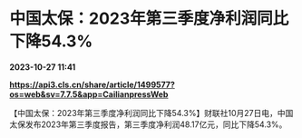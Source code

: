 # 中国太保：2023年第三季度净利润同比下降54.3%

**2023-10-27 11:41**

**https://api3.cls.cn/share/article/1499577?os=web&sv=7.7.5&app=CailianpressWeb**

【中国太保：2023年第三季度净利润同比下降54.3%】财联社10月27日电，中国太保发布2023年第三季度报告，第三季度净利润48.17亿元，同比下降54.3%。